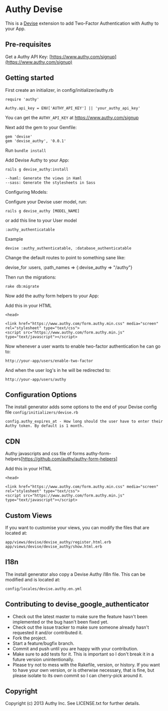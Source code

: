 # Authy Devise 

This is a [Devise](https://github.com/plataformatec/devise) extension to add Two-Factor Authentication with Authy to your App. 

## Pre-requisites

Get a Authy API Key: [https://www.authy.com/signup](https://www.authy.com/signup)

## Getting started

First create an initializer, in config/initializer/authy.rb

    require 'authy'

    Authy.api_key = ENV['AUTHY_API_KEY'] || 'your_authy_api_key'

You can get the `AUTHY_API_KEY` at https://www.authy.com/signup 

Next add the gem to your Gemfile:

    gem 'devise'
    gem 'devise_authy', '0.0.1'

Run `bundle install`

Add Devise Authy to your App:

    rails g devise_authy:install

    --haml: Generate the views in Haml
    --sass: Generate the stylesheets in Sass

Configuring Models:

Configure your Devise user model, run:

    rails g devise_authy [MODEL_NAME]

or add this line to your  User model

    :authy_authenticatable

Example

    devise :authy_authenticatable, :database_authenticatable

Change the default routes to point to something sane like: 

  devise_for :users, :path_names => {:devise_authy => "/authy"}

Then run the migrations:

    rake db:migrate

Now add the authy form helpers to your App:

Add this in your HTML 
    
    <head>

    <link href="https://www.authy.com/form.authy.min.css" media="screen" rel="stylesheet" type="text/css">
    <script src="https://www.authy.com/form.authy.min.js" type="text/javascript"></script>


Now whenever a user wants to enable two-factor authentication he can go
to:

    http://your-app/users/enable-two-factor

And when the user log's in he will be redirected to:

    http://your-app/users/authy

## Configuration Options

The install generator adds some options to the end of your Devise config file `config/initializers/devise.rb`

    config.authy_expires_at - How long should the user have to enter their Authy token. By default is 1 month.

## CDN

Authy javascripts and css file of forms authy-form-helpers[https://github.com/authy/authy-form-helpers]

Add this in your HTML 
    
    <head>

    <link href="https://www.authy.com/form.authy.min.css" media="screen" rel="stylesheet" type="text/css">
    <script src="https://www.authy.com/form.authy.min.js" type="text/javascript"></script>


## Custom Views

If you want to customise your views, you can modify the files that are located at:

    app/views/devise/devise_authy/register.html.erb
    app/views/devise/devise_authy/show.html.erb

## I18n

The install generator also copy a Devise Authy i18n file. This can be modified and is  located at:

    config/locales/devise.authy.en.yml

## Contributing to devise_google_authenticator

* Check out the latest master to make sure the feature hasn't been implemented or the bug hasn't been fixed yet.
* Check out the issue tracker to make sure someone already hasn't requested it and/or contributed it.
* Fork the project.
* Start a feature/bugfix branch.
* Commit and push until you are happy with your contribution.
* Make sure to add tests for it. This is important so I don't break it in a future version unintentionally.
* Please try not to mess with the Rakefile, version, or history. If you want to have your own version, or is otherwise necessary, that is fine, but please isolate to its own commit so I can cherry-pick around it.

## Copyright

Copyright (c) 2013 Authy Inc. See LICENSE.txt for
further details.
